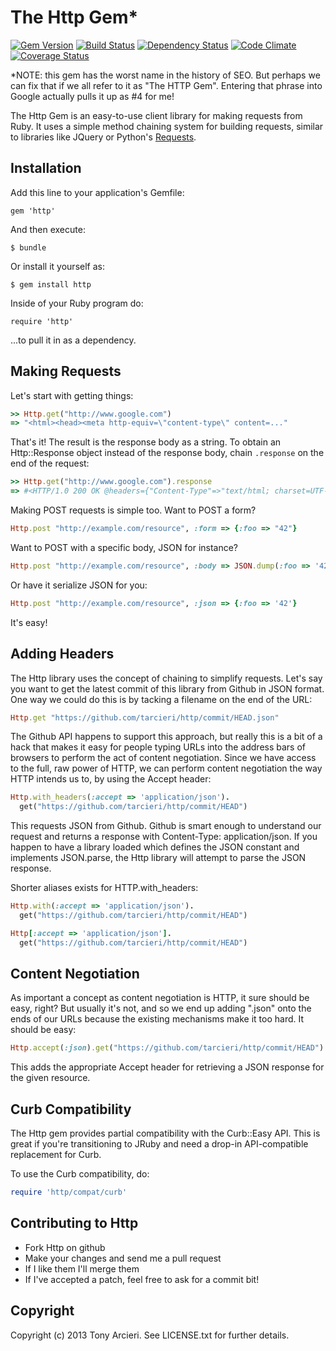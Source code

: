 The Http Gem*
==============
[![Gem Version](https://badge.fury.io/rb/http.png)](http://rubygems.org/gems/http)
[![Build Status](https://secure.travis-ci.org/tarcieri/http.png?branch=master)](http://travis-ci.org/tarcieri/http)
[![Dependency Status](https://gemnasium.com/tarcieri/http.png)](https://gemnasium.com/tarcieri/http)
[![Code Climate](https://codeclimate.com/github/tarcieri/http.png)](https://codeclimate.com/github/tarcieri/http)
[![Coverage Status](https://coveralls.io/repos/tarcieri/http/badge.png?branch=master)](https://coveralls.io/r/tarcieri/http)

*NOTE: this gem has the worst name in the history of SEO. But perhaps we can fix
that if we all refer to it as "The HTTP Gem". Entering that phrase into Google
actually pulls it up as #4 for me!

The Http Gem is an easy-to-use client library for making requests from Ruby. It uses
a simple method chaining system for building requests, similar to libraries
like JQuery or Python's [Requests](http://docs.python-requests.org/en/latest/).

Installation
------------

Add this line to your application's Gemfile:

    gem 'http'

And then execute:

    $ bundle

Or install it yourself as:

    $ gem install http

Inside of your Ruby program do:

    require 'http'

...to pull it in as a dependency.

Making Requests
---------------

Let's start with getting things:

```ruby
>> Http.get("http://www.google.com")
=> "<html><head><meta http-equiv=\"content-type\" content=..."
```

That's it! The result is the response body as a string. To obtain an Http::Response object
instead of the response body, chain `.response` on the end of the request:

```ruby
>> Http.get("http://www.google.com").response
=> #<HTTP/1.0 200 OK @headers={"Content-Type"=>"text/html; charset=UTF-8", "Date"=>"Fri, ...>
```

Making POST requests is simple too. Want to POST a form?

```ruby
Http.post "http://example.com/resource", :form => {:foo => "42"}
```

Want to POST with a specific body, JSON for instance?

```ruby
Http.post "http://example.com/resource", :body => JSON.dump(:foo => '42')
```

Or have it serialize JSON for you:

```ruby
Http.post "http://example.com/resource", :json => {:foo => '42'}
```

It's easy!

Adding Headers
--------------

The Http library uses the concept of chaining to simplify requests. Let's say
you want to get the latest commit of this library from Github in JSON format.
One way we could do this is by tacking a filename on the end of the URL:

```ruby
Http.get "https://github.com/tarcieri/http/commit/HEAD.json"
```

The Github API happens to support this approach, but really this is a bit of a
hack that makes it easy for people typing URLs into the address bars of
browsers to perform the act of content negotiation. Since we have access to
the full, raw power of HTTP, we can perform content negotiation the way HTTP
intends us to, by using the Accept header:

```ruby
Http.with_headers(:accept => 'application/json').
  get("https://github.com/tarcieri/http/commit/HEAD")
```

This requests JSON from Github. Github is smart enough to understand our
request and returns a response with Content-Type: application/json. If you
happen to have a library loaded which defines the JSON constant and implements
JSON.parse, the Http library will attempt to parse the JSON response.

Shorter aliases exists for HTTP.with_headers:

```ruby
Http.with(:accept => 'application/json').
  get("https://github.com/tarcieri/http/commit/HEAD")

Http[:accept => 'application/json'].
  get("https://github.com/tarcieri/http/commit/HEAD")
```

Content Negotiation
-------------------

As important a concept as content negotiation is HTTP, it sure should be easy,
right? But usually it's not, and so we end up adding ".json" onto the ends of
our URLs because the existing mechanisms make it too hard. It should be easy:

```ruby
Http.accept(:json).get("https://github.com/tarcieri/http/commit/HEAD")
```

This adds the appropriate Accept header for retrieving a JSON response for the
given resource.

Curb Compatibility
------------------

The Http gem provides partial compatibility with the Curb::Easy API. This is
great if you're transitioning to JRuby and need a drop-in API-compatible
replacement for Curb.

To use the Curb compatibility, do:

```ruby
require 'http/compat/curb'
```

Contributing to Http
--------------------

* Fork Http on github
* Make your changes and send me a pull request
* If I like them I'll merge them
* If I've accepted a patch, feel free to ask for a commit bit!

Copyright
---------

Copyright (c) 2013 Tony Arcieri. See LICENSE.txt for further details.
